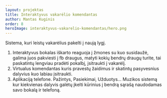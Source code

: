 ```yaml
---
layout: projektas
title: Interaktyvus vakarėlio komendantas
author: Mantas Kuginis
order: 8
heroImage: interaktyvus-vakarelio-komendantas/hero.png
---
```

Sistema, kuri leistų vakarėlius pakelti į naują lygį.
1. Interaktyvus bokalas iškarto reaguoja į žmones su kuo susidaužė, galima juos
pakviesti į fb draugus, matyti kokių bendrų draugų turite, tai paskatintų
lengviau pradėti pokalbį, įsitraukti į vakarėlį.
2. Virtualus komendantas kuris pravestų žaidimus ir skatintų pasyvesnius
dalyvius kuo labiau įsitraukti.
3. Aplikaciją telefone. Pažintys, Pasiekimai, Užduotys... Muzikos sistemą kur kiekvienas dalyvis galėtų įkelti kūrinius į bendrą sąrašą naudodamas savo bokalą ir telefoną.

